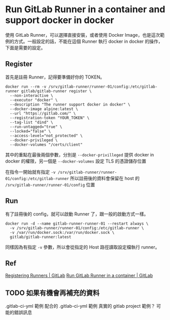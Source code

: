 Run GitLab Runner in a container and support docker in docker
===

使用 GitLab Runner，可以選擇直接安裝，或者使用 Docker Image，也是這次範例的方式。一般設定的話，不能在這個 Runner 執行 docker in docker 的操作，下面是需要的設定。

## Register

首先是註冊 Runner，記得要準備好你的 TOKEN。

```shell
docker run --rm -v /srv/gitlab-runner/runner-01/config:/etc/gitlab-runner gitlab/gitlab-runner register \
  --non-interactive \
  --executor "docker" \
  --description "The runner support docker in docker" \
  --docker-image alpine:latest \
  --url "https://gitlab.com/" \
  --registration-token "YOUR_TOKEN" \
  --tag-list "dind" \
  --run-untagged="true" \
  --locked="false" \
  --access-level="not_protected" \
  --docker-privileged \
  --docker-volumes "/certs/client"
```

其中的重點在最後兩個參數，分別是 `--docker-privilleged` 提供 docker in docker 的權限，另一個是 `--docker-volumes` 設定 TLS 的憑證儲存位置

在指令一開始就有指定 `-v /srv/gitlab-runner/runner-01/config:/etc/gitlab-runner` 所以註冊後的資料會保留在 host 的 `/srv/gitlab-runner/runner-01/config` 位置

## Run

有了註冊後的 config，就可以啟動 Runner 了，跟一般的啟動方式一樣。

```shell
docker run -d --name gitlab-runner-runner-01 --restart always \
  -v /srv/gitlab-runner/runner-01/config:/etc/gitlab-runner \
  -v /var/run/docker.sock:/var/run/docker.sock \
  gitlab/gitlab-runner:latest
```

同樣因為有指定 `-v` 參數，所以會從指定的 Host 路徑讀取設定檔執行 runner。


## Ref
[Registering Runners | GitLab](https://docs.gitlab.com/runner/register/index.html#docker)
[Run GitLab Runner in a container | GitLab](https://docs.gitlab.com/runner/install/docker.html)



## TODO 如果有機會再補充的資料
.gitlab-ci-yml 範例
配合的 .gitlab-ci-yml 範例
真實的 gitlab project 範例？
可能的錯誤訊息

